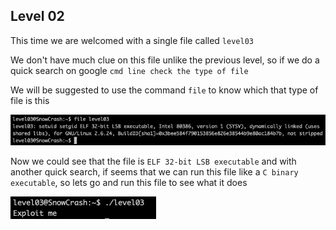 <h2>Level 02</h2>

This time we are welcomed with a single file called `level03`

We don't have much clue on this file unlike the previous level, so if we do a quick search on google `cmd line check the type of file`

We will be suggested to use the command `file` to know which that type of file is this

![alt text](./screenshot/image1.png)

Now we could see that the file is `ELF 32-bit LSB executable` and with another quick search, if seems that we can run this file like a `C binary executable`, so lets go and run this file to see what it does

![alt text](./screenshot/image2.png)